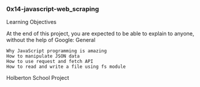 ### 0x14-javascript-web_scraping

Learning Objectives

At the end of this project, you are expected to be able to explain to anyone, without the help of Google:
General

    Why JavaScript programming is amazing
    How to manipulate JSON data
    How to use request and fetch API
    How to read and write a file using fs module

Holberton School Project